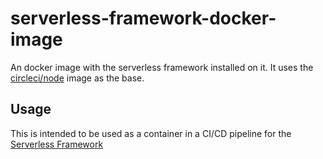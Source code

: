 # serverless-framework-docker-image

An docker image with the serverless framework installed on it. It uses the [circleci/node](https://hub.docker.com/r/circleci/node) image as the base.

## Usage

This is intended to be used as a container in a CI/CD pipeline for the [Serverless Framework](https://www.serverless.com/)
